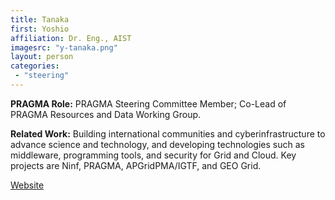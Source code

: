 ```yaml
---
title: Tanaka
first: Yoshio
affiliation: Dr. Eng., AIST
imagesrc: "y-tanaka.png"
layout: person
categories:
 - "steering"
---
```


**PRAGMA Role:** PRAGMA Steering Committee Member; Co-Lead of PRAGMA Resources and Data Working Group.

**Related Work:** Building international communities and cyberinfrastructure to
advance science and technology, and developing technologies such as
middleware, programming tools, and security for Grid and Cloud. Key projects
are Ninf, PRAGMA, APGridPMA/IGTF, and GEO Grid.

[Website][1]

[1]: http://www.aist.go.jp/
